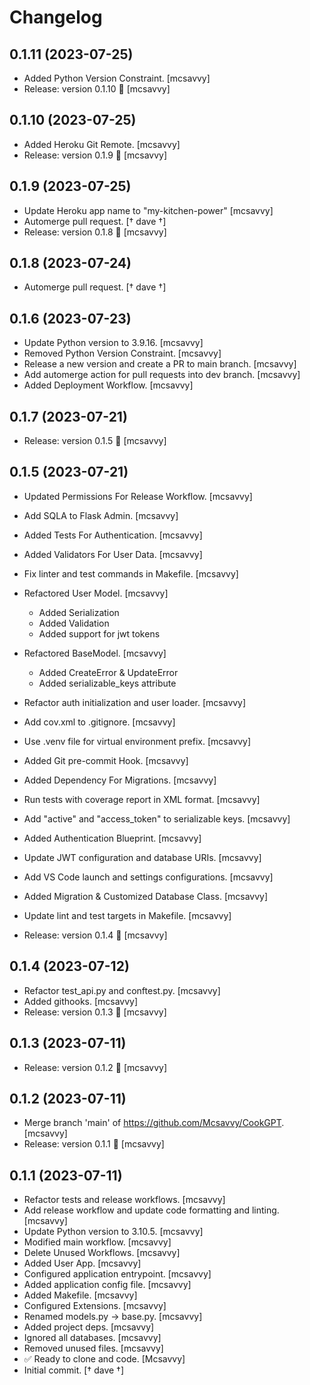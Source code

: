 Changelog
=========


0.1.11 (2023-07-25)
-------------------
- Added Python Version Constraint. [mcsavvy]
- Release: version 0.1.10 🚀 [mcsavvy]


0.1.10 (2023-07-25)
-------------------
- Added Heroku Git Remote. [mcsavvy]
- Release: version 0.1.9 🚀 [mcsavvy]


0.1.9 (2023-07-25)
------------------
- Update Heroku app name to "my-kitchen-power" [mcsavvy]
- Automerge pull request. [† dave †]
- Release: version 0.1.8 🚀 [mcsavvy]


0.1.8 (2023-07-24)
------------------
- Automerge pull request. [† dave †]


0.1.6 (2023-07-23)
------------------
- Update Python version to 3.9.16. [mcsavvy]
- Removed Python Version Constraint. [mcsavvy]
- Release a new version and create a PR to main branch. [mcsavvy]
- Add automerge action for pull requests into dev branch. [mcsavvy]
- Added Deployment Workflow. [mcsavvy]


0.1.7 (2023-07-21)
------------------
- Release: version 0.1.5 🚀 [mcsavvy]


0.1.5 (2023-07-21)
------------------
- Updated Permissions For Release Workflow. [mcsavvy]
- Add SQLA to Flask Admin. [mcsavvy]
- Added Tests For Authentication. [mcsavvy]
- Added Validators For User Data. [mcsavvy]
- Fix linter and test commands in Makefile. [mcsavvy]
- Refactored User Model. [mcsavvy]

  - Added Serialization
  - Added Validation
  - Added support for jwt tokens
- Refactored BaseModel. [mcsavvy]

  - Added CreateError & UpdateError
  - Added serializable_keys attribute
- Refactor auth initialization and user loader. [mcsavvy]
- Add cov.xml to .gitignore. [mcsavvy]
- Use .venv file for virtual environment prefix. [mcsavvy]
- Added Git pre-commit Hook. [mcsavvy]
- Added Dependency For Migrations. [mcsavvy]
- Run tests with coverage report in XML format. [mcsavvy]
- Add "active" and "access_token" to serializable keys. [mcsavvy]
- Added Authentication Blueprint. [mcsavvy]
- Update JWT configuration and database URIs. [mcsavvy]
- Add VS Code launch and settings configurations. [mcsavvy]
- Added Migration & Customized Database Class. [mcsavvy]
- Update lint and test targets in Makefile. [mcsavvy]
- Release: version 0.1.4 🚀 [mcsavvy]


0.1.4 (2023-07-12)
------------------
- Refactor test_api.py and conftest.py. [mcsavvy]
- Added githooks. [mcsavvy]
- Release: version 0.1.3 🚀 [mcsavvy]


0.1.3 (2023-07-11)
------------------
- Release: version 0.1.2 🚀 [mcsavvy]


0.1.2 (2023-07-11)
------------------
- Merge branch 'main' of https://github.com/Mcsavvy/CookGPT. [mcsavvy]
- Release: version 0.1.1 🚀 [mcsavvy]


0.1.1 (2023-07-11)
------------------
- Refactor tests and release workflows. [mcsavvy]
- Add release workflow and update code formatting and linting. [mcsavvy]
- Update Python version to 3.10.5. [mcsavvy]
- Modified main workflow. [mcsavvy]
- Delete Unused Workflows. [mcsavvy]
- Added User App. [mcsavvy]
- Configured application entrypoint. [mcsavvy]
- Added application config file. [mcsavvy]
- Added Makefile. [mcsavvy]
- Configured Extensions. [mcsavvy]
- Renamed models.py -> base.py. [mcsavvy]
- Added project deps. [mcsavvy]
- Ignored all databases. [mcsavvy]
- Removed unused files. [mcsavvy]
- ✅ Ready to clone and code. [Mcsavvy]
- Initial commit. [† dave †]


